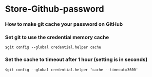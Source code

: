 # Store-Github-password

### How to make git cache your password on GitHub

### Set git to use the credential memory cache

```
$git config --global credential.helper cache
```

### Set the cache to timeout after 1 hour (setting is in seconds)

```
$git config --global credential.helper 'cache --timeout=3600'
```